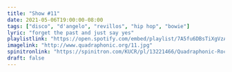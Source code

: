 ```yaml
---
title: "Show #11"
date: 2021-05-06T19:00:00-08:00
tags: ["disco", "d'angelo", "revillos", "hip hop", "bowie"]
lyric: "forget the past and just say yes"
playlistlink: "https://open.spotify.com/embed/playlist/7A5fu6DBsTiXgVzAByIx5i"
imagelink: "http://www.quadraphonic.org/11.jpg"
spinitronlink: "https://spinitron.com/KUCR/pl/13221466/Quadraphonic-Rock-Block"
draft: false
---
```

